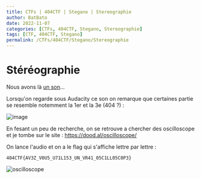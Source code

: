 ```yaml
---
title: CTFs | 404CTF | Stegano | Stereographie
author: BatBato
date: 2022-11-07
categories: [CTFs, 404CTF, Stegano, Stereographie]
tags: [CTF, 404CTF, Stegano]
permalink: /CTFs/404CTF/Stegano/Stereographie
---
```


# Stéréographie

Nous avons là [un son](https://nouman404.github.io/CTFs/404CTF/Stegano/message.wav)...

Lorsqu'on regarde sous Audacity ce son on remarque que certaines partie se resemble notemment la 1er et la 3e (404 ?) :

![image](https://user-images.githubusercontent.com/73934639/174498483-356518de-a2bb-4b98-a809-0447160a97f7.png)

En fesant un peu de recherche, on se retrouve a chercher des oscilloscope et je tombe sur le site : https://dood.al/oscilloscope/

On lance l'audio et on a le flag qui s'affiche lettre par lettre :


```404CTF{AV3Z_V0U5_U71L153_UN_VR41_05C1LL05C0P3}```



![oscilloscope](https://user-images.githubusercontent.com/73934639/174498988-84a1ce75-6939-430a-8855-530df12ffc08.gif)

